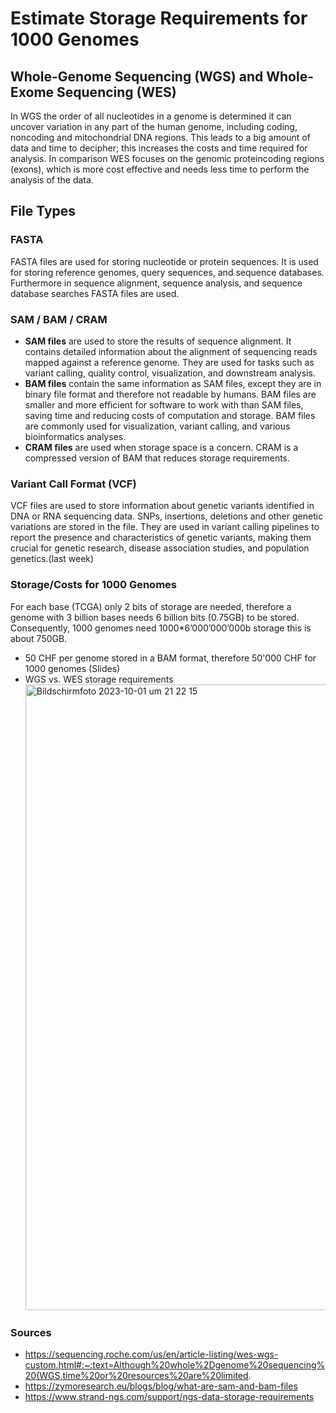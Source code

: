 # Estimate Storage Requirements for 1000 Genomes

## Whole-Genome Sequencing (WGS) and Whole-Exome Sequencing (WES)
In WGS the order of all nucleotides in a genome is determined it can uncover variation in any part of the human genome, including coding, noncoding and mitochondrial DNA regions. This leads to a big amount of data and time to decipher; this increases the costs and time required for analysis. In comparison WES focuses on the genomic proteincoding regions (exons), which is more cost effective and needs less time to perform the analysis of the data.


## File Types
### FASTA  
FASTA files are used for storing nucleotide or protein sequences. It is used for storing reference genomes, query sequences, and sequence databases. Furthermore in sequence alignment, sequence analysis, and sequence database searches FASTA files are used. 

### SAM / BAM / CRAM
- **SAM files** are used to store the results of sequence alignment. It contains detailed information about the alignment of sequencing reads mapped against a reference genome. They are used for tasks such as variant calling, quality control, visualization, and downstream analysis. 
- **BAM files** contain the same information as SAM files, except they are in binary file format and therefore not readable by humans. BAM files are smaller and more efficient for software to work with than SAM files, saving time and reducing costs of computation and storage. BAM files are commonly used for visualization, variant calling, and various bioinformatics analyses.
- **CRAM files** are used when storage space is a concern.  CRAM is a compressed version of BAM that reduces storage requirements. 

### Variant Call Format (VCF)
VCF files are used to store information about genetic variants identified in DNA or RNA sequencing data. SNPs, insertions, deletions and other genetic variations are stored in the file. They are used in variant calling pipelines to report the presence and characteristics of genetic variants, making them crucial for genetic research, disease association studies, and population genetics.(last week)

### Storage/Costs for 1000 Genomes
For each base (TCGA) only 2 bits of storage are needed, therefore a genome with 3 billion bases needs 6 billion bits (0.75GB) to be stored. Consequently, 1000 genomes need 1000*6’000’000’000b storage this is about 750GB. 
- 50 CHF per genome stored in a BAM format, therefore 50'000 CHF for 1000 genomes (Slides)
- WGS vs. WES storage requirements 
  <img width="1001" alt="Bildschirmfoto 2023-10-01 um 21 22 15" src="https://github.com/compbiozurich/UZH-BIO392/assets/145456627/d663e762-d96b-4943-82f6-1020fb0cefb7">



### Sources
- https://sequencing.roche.com/us/en/article-listing/wes-wgs-custom.html#:~:text=Although%20whole%2Dgenome%20sequencing%20(WGS,time%20or%20resources%20are%20limited.
- https://zymoresearch.eu/blogs/blog/what-are-sam-and-bam-files
- https://www.strand-ngs.com/support/ngs-data-storage-requirements


